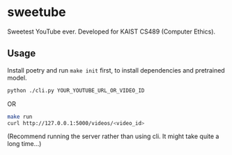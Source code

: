 # sweetube
Sweetest YouTube ever. Developed for KAIST CS489 (Computer Ethics).

## Usage

Install poetry and run `make init` first, to install dependencies and pretrained model.

```sh
python ./cli.py YOUR_YOUTUBE_URL_OR_VIDEO_ID
```

OR


```sh
make run
curl http://127.0.0.1:5000/videos/<video_id>
```

(Recommend running the server rather than using cli. It might take quite a long time...)
